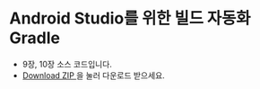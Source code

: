 # Android Studio를 위한 빌드 자동화 Gradle

- 9장, 10장 소스 코드입니다.
- <a href="/carllro/GradleForAndroidStudio/archive/master.zip" class="btn btn-sm" rel="nofollow" data-ga-click="Repository, download zip, location:repo overview">
            Download ZIP
          </a>을 눌러 다운로드 받으세요.
